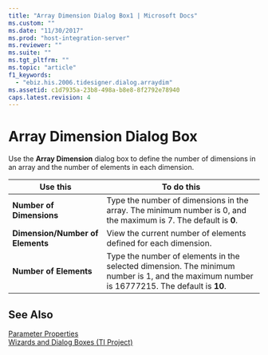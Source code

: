 ```yaml
---
title: "Array Dimension Dialog Box1 | Microsoft Docs"
ms.custom: ""
ms.date: "11/30/2017"
ms.prod: "host-integration-server"
ms.reviewer: ""
ms.suite: ""
ms.tgt_pltfrm: ""
ms.topic: "article"
f1_keywords: 
  - "ebiz.his.2006.tidesigner.dialog.arraydim"
ms.assetid: c1d7935a-23b8-498a-b8e8-8f2792e78940
caps.latest.revision: 4
---
```

# Array Dimension Dialog Box
Use the **Array Dimension** dialog box to define the number of dimensions in an array and the number of elements in each dimension.  
  
|Use this|To do this|  
|--------------|----------------|  
|**Number of Dimensions**|Type the number of dimensions in the array. The minimum number is 0, and the maximum is 7. The default is **0**.|  
|**Dimension/Number of Elements**|View the current number of elements defined for each dimension.|  
|**Number of Elements**|Type the number of elements in the selected dimension. The minimum number is 1, and the maximum number is 16777215. The default is **10**.|  
  
## See Also  
 [Parameter Properties](../HIS2010/parameter-properties1.md)   
 [Wizards and Dialog Boxes (TI Project)](../HIS2010/wizards-and-dialog-boxes-ti-project-2.md)